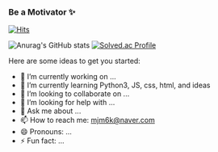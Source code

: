 ### Be a Motivator ✨

[![Hits](https://hits.seeyoufarm.com/api/count/incr/badge.svg?url=https%3A%2F%2Fgithub.com%2Fsongminj&count_bg=%2387C1D5&title_bg=%230115BF&icon=&icon_color=%23E7E7E7&title=hits&edge_flat=false)](https://hits.seeyoufarm.com)


![Anurag's GitHub stats](https://github-readme-stats.vercel.app/api?username=songminj&show_icons=true&theme=radical)
[![Solved.ac Profile](http://mazassumnida.wtf/api/v2/generate_badge?boj=mjm6k)](https://solved.ac/mjm6k/)


Here are some ideas to get you started:

- 🔭 I’m currently working on ...
- 🌱 I’m currently learning Python3, JS, css, html, and ideas
- 👯 I’m looking to collaborate on ...
- 🤔 I’m looking for help with ...
- 💬 Ask me about ...
- 📫 How to reach me: mjm6k@naver.com
- 😄 Pronouns: ...
- ⚡ Fun fact: ...

